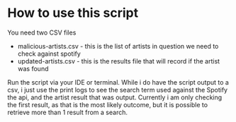 # How to use this script
You need two CSV files
- malicious-artists.csv - this is the list of artists in question we need to check against spotify
- updated-artists.csv - this is the results file that will record if the artist was found

Run the script via your IDE or terminal. While i do have the script output to a csv, i just use the print logs to see the search term used against the Spotify the api, and the artist result that was output. Currently i am only checking the first result, as that is the most likely outcome, but it is possible to retrieve more than 1 result from a search.
